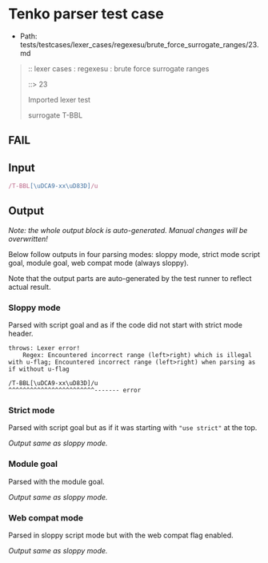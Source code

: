 # Tenko parser test case

- Path: tests/testcases/lexer_cases/regexesu/brute_force_surrogate_ranges/23.md

> :: lexer cases : regexesu : brute force surrogate ranges
>
> ::> 23
>
> Imported lexer test
>
> surrogate T-BBL

## FAIL

## Input

`````js
/T-BBL[\uDCA9-xx\uD83D]/u
`````

## Output

_Note: the whole output block is auto-generated. Manual changes will be overwritten!_

Below follow outputs in four parsing modes: sloppy mode, strict mode script goal, module goal, web compat mode (always sloppy).

Note that the output parts are auto-generated by the test runner to reflect actual result.

### Sloppy mode

Parsed with script goal and as if the code did not start with strict mode header.

`````
throws: Lexer error!
    Regex: Encountered incorrect range (left>right) which is illegal with u-flag; Encountered incorrect range (left>right) when parsing as if without u-flag

/T-BBL[\uDCA9-xx\uD83D]/u
^^^^^^^^^^^^^^^^^^^^^^^^------- error
`````

### Strict mode

Parsed with script goal but as if it was starting with `"use strict"` at the top.

_Output same as sloppy mode._

### Module goal

Parsed with the module goal.

_Output same as sloppy mode._

### Web compat mode

Parsed in sloppy script mode but with the web compat flag enabled.

_Output same as sloppy mode._
